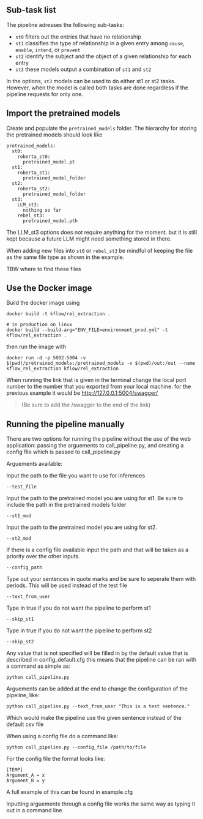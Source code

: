 ## Sub-task list

The pipeline adresses the following sub-tasks:
- `st0` filters out the entries that have no relationship
- `st1` classifies the type of relationship in a given entry among `cause`, `enable`, `intend`, or `prevent`
- `st2` identify the subject and the object of a given relationship for each entry
- `st3` these models output a combination of `st1` and `st2`

In the options, `st3` models can be used to do either st1 or st2 tasks.
However, when the model is called both tasks are done regardless if the pipeline requests for only one.


## Import the pretrained models

Create and populate the `pretrained_models` folder.
The hierarchy for storing the pretrained models should look like
```
pretrained_models:
  st0:
    roberta_st0:
      pretrained_model.pt
  st1:
    roberta_st1:
      pretrained_model_folder
  st2:
    roberta_st2:
      pretrained_model_folder
  st3:
    LLM_st3:
      nothing so far
    rebel_st3:
      pretrained_model.pth
```

The LLM_st3 options does not require anything for the moment. but it is still kept because a future LLM might need something stored in there.

When adding new files into `st0` or `rebel_st3` be mindful of keeping the file as the same file type as shown in the example. 



TBW where to find these files

## Use the Docker image

Build the docker image using

    docker build -t kflow/rel_extraction .
    
    # in production on linux
    docker build --build-arg="ENV_FILE=environment_prod.yml" -t kflow/rel_extraction .

then run the image with

    docker run -d -p 5002:5004 -v $(pwd)/pretrained_models:/pretrained_models -v $(pwd)/out:/out --name kflow_rel_extraction kflow/rel_extraction

When running the link that is given in the terminal change the local port number to the number that you exported from your local machine. 
for the previous example it would be http://127.0.0.1:5004/swagger/
> (Be sure to add the /swagger to the end of the link)



## Running the pipeline manually

There are two options for running the pipeline without the use of the web application: passing the arguements to call_pipeline.py, and creating a config file which is passed to call_pipeline.py

Arguements available:

  Input the path to the file you want to use for inferences
  
    --test_file
    
  Input the path to the pretrained model you are using for st1. Be sure to include the path in the pretrained models folder
  
    --st1_mod
    
  Input the path to the pretrained model you are using for st2.  
    
    --st2_mod

  If there is a config file available input the path and that will be taken as a priority over the other inputs. 
    
    --config_path
  
  Type out your sentences in quote marks and be sure to seperate them with periods. This will be used instead of the test file
    
    --text_from_user
  
  Type in true if you do not want the pipeline to perform st1
    
    --skip_st1
  
  Type in true if you do not want the pipeline to perform st2
    
    --skip_st2
  
Any value that is not specified will be filled in by the default value that is described in config_default.cfg this means that the pipeline can be ran with a command as simple as:

    python call_pipeline.py
    
Arguements can be added at the end to change the configuration of the pipeline, like:

    python call_pipeline.py --text_from_user "This is a test sentence."

Which would make the pipeline use the given sentence instead of the default csv file

When using a config file do a command like:

    python call_pipeline.py --config_file /path/to/file

For the config file the format looks like: 

    [TEMP]
    Argument_A = x
    Argument_B = y
      
A full example of this can be found in example.cfg

Inputting arguements through a config file works the same way as typing it out in a command line.

    





